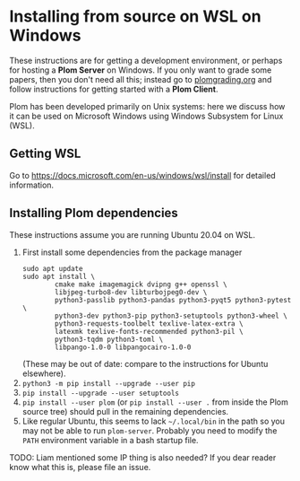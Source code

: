 <!--
__copyright__ = "Copyright (C) 2021-2022 Colin B. Macdonald"
__copyright__ = "Copyright (C) 2021 Jalal Khouhak"
__license__ = "AGPL-3.0-or-later"
 -->

Installing from source on WSL on Windows
========================================

These instructions are for getting a development environment, or perhaps for hosting a **Plom Server** on Windows.
If you only want to grade some papers, then you don't need all this; instead
go to [plomgrading.org](https://plomgrading.org) and follow instructions for
getting started with a **Plom Client**.

Plom has been developed primarily on Unix systems: here we discuss how it
can be used on Microsoft Windows using Windows Subsystem for Linux (WSL).


## Getting WSL

Go to https://docs.microsoft.com/en-us/windows/wsl/install
for detailed information.


## Installing Plom dependencies

These instructions assume you are running Ubuntu 20.04 on WSL.
1.  First install some dependencies from the package manager
    ```
    sudo apt update
    sudo apt install \
            cmake make imagemagick dvipng g++ openssl \
            libjpeg-turbo8-dev libturbojpeg0-dev \
            python3-passlib python3-pandas python3-pyqt5 python3-pytest \
            python3-dev python3-pip python3-setuptools python3-wheel \
            python3-requests-toolbelt texlive-latex-extra \
            latexmk texlive-fonts-recommended python3-pil \
            python3-tqdm python3-toml \
            libpango-1.0-0 libpangocairo-1.0-0
    ```
    (These may be out of date: compare to the instructions for Ubuntu elsewhere).
2.  `python3 -m pip install --upgrade --user pip`
2.  `pip install --upgrade --user setuptools`
3.  `pip install --user plom` (or `pip install --user .` from inside
    the Plom source tree) should pull in the remaining dependencies.
4.  Like regular Ubuntu, this seems to lack `~/.local/bin` in the path so
    you may not be able to run `plom-server`.  Probably you need to modify
	the `PATH` environment variable in a bash startup file.


TODO: Liam mentioned some IP thing is also needed?  If you dear reader
know what this is, please file an issue.
